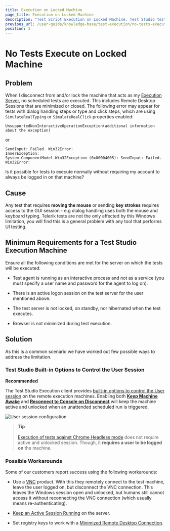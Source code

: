 ```yaml
---
title: Execution on Locked Machine
page_title: Execution on Locked Machine
description: "Test Script Execution on Locked Machine. Test Studio test run with error SendInput: Failed. Win32Error. If disconnect from and/or lock the machine that acts as Execution Server, no scheduled tests are executed. This includes Remote Desktop Sessions that are minimized or closed. The following error may appear for tests with dialog handling - UnsupportedNonInteractiveOperationException. Test Studio test run with error SendInput: Failed. Win32Error" 
previous_url: /user-guide/knowledge-base/test-execution/no-tests-execute-on-locked-machine.aspx, /user-guide/knowledge-base/test-execution/no-tests-execute-on-locked-machine
position: 3
---
```

# No Tests Execute on Locked Machine

## Problem 

When I disconnect from and/or lock the machine that acts as my <a href="/features/scheduling-test-runs/create-execution-server" target="_blank">Execution Server</a>, no scheduled tests are executed. This includes Remote Desktop Sessions that are minimized or closed. The following error may appear for tests with dialog handling steps or type and click steps, which are using `SimulateRealTyping` or `SimulateRealClick` properties enabled: 

```
UnsupportedNonInteractiveOperationException(additional information about the exception)
```

or 

```
SendInput: Failed. Win32Error:
InnerException:
System.ComponentModel.Win32Exception (0x80004005): SendInput: Failed. Win32Error:
```

Is it possible for tests to execute normally without requiring my account to always be logged in on that machine?

## Cause 

Any test that requires **moving the mouse** or sending **key strokes** requires access to the GUI session - e.g dialog handling uses both the mouse and keyboard typing. Telerik tests are not the only affected by this Windows limitation, you will find this is a general problem with any tool that performs UI testing.

## Minimum Requirements for a Test Studio Execution Machine 

Ensure all the following conditions are met for the server on which the tests will be executed:

* Test agent is running as an interactive process and not as a service (you must specify a user name and password for the agent to log on).

* There is an active logon session on the test server for the user mentioned above.

* The test server is not locked, on standby, nor hibernated when the test executes.

* Browser is not minimized during test execution.

## Solution

As this is a common scenario we have worked out few possible ways to address the limitation. 

### Test Studio Built-in Options to Control the User Session 

**Recommended**

The Test Studio Execution client provides <a href="/features/scheduling-test-runs/create-execution-server#user-session-configuration" target="_blank">built-in options to control the User session</a> on the remote execution machines. Enabling both <a href="/features/scheduling-test-runs/create-execution-server#keep-machine-awake" target="_blank">__Keep Machine Awake__</a> and <a href="/features/scheduling-test-runs/create-execution-server#reconnect-to-console-on-disconnect" target="_blank">__Reconnect to Console on Disconnect__</a> will keep the machine active and unlocked when an unattended scheduled run is triggered.

![User session configuration][8]

[8]: /img/features/scheduling-test-runs/create-execution-server/fig8.png

> __Tip__
> <br>
> <br>
> <a href="/automated-tests/headless/headless-test-execution" target="_blank">Execution of tests against Chrome Headless mode</a> does not require active and unlocked session. Though, it __requires a user to be logged on__ the machine.

### Possible Workarounds

Some of our customers report success using the following workarounds:

* Use a <a href="http://en.wikipedia.org/wiki/Virtual_Network_Computing" target="_blank">VNC</a> product. With this they remotely connect to the test machine, leave the user logged on, but disconnect the VNC connection. This leaves the Windows session open and unlocked, but humans still cannot access it without reconnecting the VNC connection (which usually means re-authenticating).

* <a href="/knowledge-base/scheduling-kb/keep-active-session" target="_blank">Keep an Active Session Running</a> on the server.

* Set registry keys to work with a <a href="/knowledge-base/test-execution-kb/minimized-rdc" target="_blank">Minimized Remote Desktop Connection</a>.